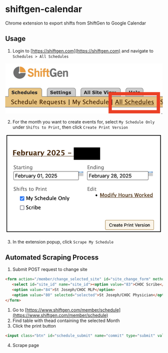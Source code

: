 # shiftgen-calendar
Chrome extension to export shifts from ShiftGen to Google Calendar

## Usage
1. Login to [https://shiftgen.com](https://shiftgen.com) and navigate to `Schedules > All Schedules`

![Open All Schedules](./images/open_all_schedules.png)

2. For the month you want to create events for, select `My Schedule Only` under `Shifts to Print`, then click `Create Print Version`

![Set print options and create print version](./images/create_print_version.png)

3. In the extension popup, click `Scrape My Schedule`

## Automated Scraping Process
1. Submit POST request to change site
```html
<form action="/member/change_selected_site" id="site_change_form" method="post">
   <select id="site_id" name="site_id"><option value="83">CHOC Scribe</option>
   <option value="84">St Joseph/CHOC MLP</option>
   <option value="80" selected="selected">St Joseph/CHOC Physician</option></select>
</form>
```
1. Go to [https://www.shiftgen.com/member/schedule](https://www.shiftgen.com/member/schedule)
2. Find table with thead containing the selected Month
3. Click the print button
```html
<input class="btn" id="schedule_submit" name="commit" type="submit" value="Create Print Version">
```
4. Scrape page